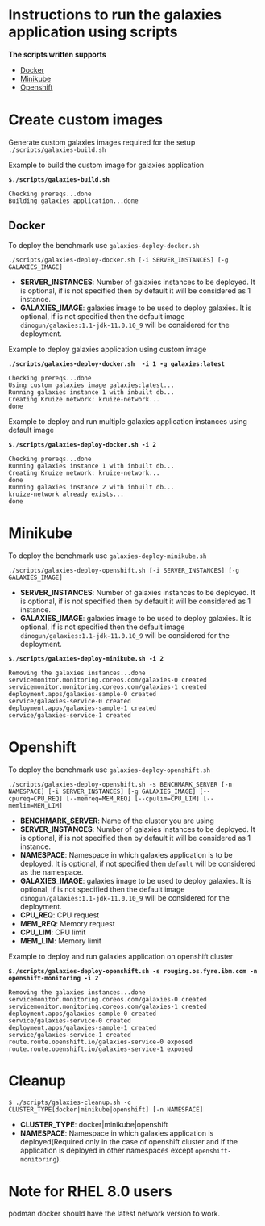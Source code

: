 # Instructions to run the galaxies application using scripts 
**The scripts written supports**
- [Docker](#Docker)
- [Minikube](#Minikube)
- [Openshift](#Openshift)

# Create custom images
Generate custom galaxies images required for the setup
`./scripts/galaxies-build.sh`

Example to build the custom image for galaxies application

**`$./scripts/galaxies-build.sh `**

```
Checking prereqs...done
Building galaxies application...done

```

## Docker
To deploy the benchmark use `galaxies-deploy-docker.sh`
 
`./scripts/galaxies-deploy-docker.sh [-i SERVER_INSTANCES] [-g GALAXIES_IMAGE] `

- **SERVER_INSTANCES**: Number of galaxies instances to be deployed. It is optional, if is not specified then by default it will be considered as 1 instance.
- **GALAXIES_IMAGE**: galaxies image to be used to deploy galaxies. It is optional, if is not specified then the default image `dinogun/galaxies:1.1-jdk-11.0.10_9` will be considered for the deployment.

Example to deploy galaxies application using custom image

**`./scripts/galaxies-deploy-docker.sh  -i 1 -g galaxies:latest`**

```
Checking prereqs...done
Using custom galaxies image galaxies:latest...
Running galaxies instance 1 with inbuilt db...
Creating Kruize network: kruize-network...
done
```

Example to deploy and run multiple galaxies application instances using default image

**`$./scripts/galaxies-deploy-docker.sh -i 2`**
```
Checking prereqs...done
Running galaxies instance 1 with inbuilt db...
Creating Kruize network: kruize-network...
done
Running galaxies instance 2 with inbuilt db...
kruize-network already exists...
done

```

# Minikube
To deploy the benchmark use `galaxies-deploy-minikube.sh`

`./scripts/galaxies-deploy-openshift.sh [-i SERVER_INSTANCES] [-g GALAXIES_IMAGE]`

- **SERVER_INSTANCES**: Number of galaxies instances to be deployed. It is optional, if is not specified then by default it will be considered as 1 instance.
- **GALAXIES_IMAGE**: galaxies image to be used to deploy galaxies. It is optional, if is not specified then the default image `dinogun/galaxies:1.1-jdk-11.0.10_9` will be considered for the deployment.

**`$./scripts/galaxies-deploy-minikube.sh -i 2`** 

```
Removing the galaxies instances...done
servicemonitor.monitoring.coreos.com/galaxies-0 created
servicemonitor.monitoring.coreos.com/galaxies-1 created
deployment.apps/galaxies-sample-0 created
service/galaxies-service-0 created
deployment.apps/galaxies-sample-1 created
service/galaxies-service-1 created

```
# Openshift
To deploy the benchmark use `galaxies-deploy-openshift.sh`

`./scripts/galaxies-deploy-openshift.sh -s BENCHMARK_SERVER [-n NAMESPACE] [-i SERVER_INSTANCES] [-g GALAXIES_IMAGE] [--cpureq=CPU_REQ] [--memreq=MEM_REQ] [--cpulim=CPU_LIM] [--memlim=MEM_LIM]`

- **BENCHMARK_SERVER**: Name of the cluster you are using
- **SERVER_INSTANCES**: Number of galaxies instances to be deployed. It is optional, if is not specified then by default it will be considered as 1 instance.
- **NAMESPACE**: Namespace in which galaxies application is to be deployed. It is optional, if not specified then `default` will be considered as the namespace. 
- **GALAXIES_IMAGE**: galaxies image to be used to deploy galaxies. It is optional, if is not specified then the default image `dinogun/galaxies:1.1-jdk-11.0.10_9` will be considered for the deployment.
- **CPU_REQ**: CPU request
- **MEM_REQ**: Memory request
- **CPU_LIM**: CPU limit
- **MEM_LIM**: Memory limit

Example to deploy and run galaxies application on openshift cluster

**`$./scripts/galaxies-deploy-openshift.sh -s rouging.os.fyre.ibm.com -n openshift-monitoring -i 2`**

```
Removing the galaxies instances...done
servicemonitor.monitoring.coreos.com/galaxies-0 created
servicemonitor.monitoring.coreos.com/galaxies-1 created
deployment.apps/galaxies-sample-0 created
service/galaxies-service-0 created
deployment.apps/galaxies-sample-1 created
service/galaxies-service-1 created
route.route.openshift.io/galaxies-service-0 exposed
route.route.openshift.io/galaxies-service-1 exposed

```

# Cleanup
`$ ./scripts/galaxies-cleanup.sh -c CLUSTER_TYPE[docker|minikube|openshift] [-n NAMESPACE]`

- **CLUSTER_TYPE**: docker|minikube|openshift
- **NAMESPACE**: Namespace in which galaxies application is deployed(Required only in the case of openshift cluster and if the application is deployed in other namespaces except `openshift-monitoring`). 

# Note for RHEL 8.0 users
podman docker should have the latest network version to work.












